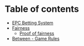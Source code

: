 # Table of contents

* [EPC Betting System](README.md)
* [Fairness](untitled/README.md)
  * [Proof of fairness](untitled/proof-of-fairness.md)
* [Between - Game Rules](between-game-rules.md)

